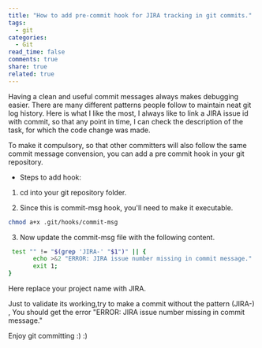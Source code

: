 ```yaml
---
title: "How to add pre-commit hook for JIRA tracking in git commits."
tags: 
  - git
categories: 
  - Git
read_time: false
comments: true
share: true
related: true
---
```


Having a clean and useful commit messages always makes debugging easier. There are many different patterns people follow to maintain neat git log history. Here is what I like the most, I always like to link a JIRA issue id with commit, so that any point in time, I can check the description of the task, for which the code change was made.

To make it compulsory, so that other committers will also follow the same commit message convension, you can add a pre commit hook in your git repository.

* Steps to add hook:

1. cd into your git repository folder.

2. Since this is commit-msg hook, you'll need to make it executable.
```bash
chmod a+x .git/hooks/commit-msg
```

3. Now update the commit-msg file with the following content.

```bash
 test "" != "$(grep 'JIRA-' "$1")" || {
       echo >&2 "ERROR: JIRA issue number missing in commit message."
       exit 1;
}
```
Here replace your project name with JIRA.


   Just to validate its working,try to make a commit without the pattern (JIRA-) , You should get the error "ERROR: JIRA issue number missing in commit message."

Enjoy git committing :) :) 